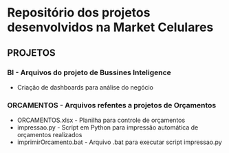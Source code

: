 # Repositório dos projetos desenvolvidos na Market Celulares

## PROJETOS
 ### BI - Arquivos do projeto de Bussines Inteligence
- Criação de dashboards para análise do negócio
 ### ORCAMENTOS - Arquivos refentes a projetos de Orçamentos
 - ORCAMENTOS.xlsx - Planilha para controle de orçamentos
 - impressao.py - Script em Python para impressão automática de orçamentos realizados
 - imprimirOrcamento.bat - Arquivo .bat para executar script impressao.py
